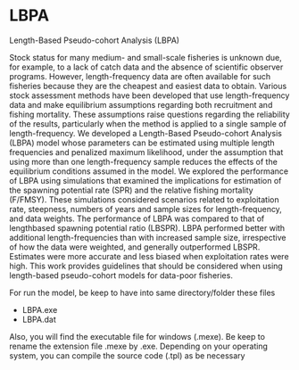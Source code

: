# LBPA
Length-Based Pseudo-cohort Analysis (LBPA)

Stock status for many medium- and small-scale fisheries is unknown due, for example, to a lack of catch data and
the absence of scientific observer programs. However, length-frequency data are often available for such fisheries
because they are the cheapest and easiest data to obtain. Various stock assessment methods have been developed
that use length-frequency data and make equilibrium assumptions regarding both recruitment and fishing
mortality. These assumptions raise questions regarding the reliability of the results, particularly when the
method is applied to a single sample of length-frequency. We developed a Length-Based Pseudo-cohort Analysis
(LBPA) model whose parameters can be estimated using multiple length frequencies and penalized maximum
likelihood, under the assumption that using more than one length-frequency sample reduces the effects of the
equilibrium conditions assumed in the model. We explored the performance of LBPA using simulations that
examined the implications for estimation of the spawning potential rate (SPR) and the relative fishing mortality
(F/FMSY). These simulations considered scenarios related to exploitation rate, steepness, numbers of years and
sample sizes for length-frequency, and data weights. The performance of LBPA was compared to that of lengthbased
spawning potential ratio (LBSPR). LBPA performed better with additional length-frequencies than with
increased sample size, irrespective of how the data were weighted, and generally outperformed LBSPR. Estimates
were more accurate and less biased when exploitation rates were high. This work provides guidelines that should
be considered when using length-based pseudo-cohort models for data-poor fisheries.

For run the model, be keep to have into same directory/folder these files

- LBPA.exe
- LBPA.dat

Also, you will find the executable file for windows (.mexe). Be keep to rename the extension file .mexe by .exe.
Depending on your operating system, you can compile the source code (.tpl) as be necessary  
